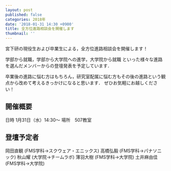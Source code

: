 ```yaml
---
layout: post
published: false
categories: 2018年
date: '2018-01-31 14:30 +0900'
title: 全方位進路相談会を開催します
thumbnail: ''
---
```

宮下研の現役生および卒業生による，全方位進路相談会を開催します！

学部から就職，学部から大学院への進学，大学院から就職
といった様々な進路を選んだメンバーからの登壇発表を予定しています．

卒業後の進路に悩む方はもちろん，研究室配属に悩む方もその後の進路という観点から改めて考えるきっかけになると思います．
ぜひお気軽にお越しください！

## 開催概要
日時	1月31日（水）14:30～
場所　507教室

## 登壇予定者
岡田直観 (FMS学科→スクウェア・エニックス)
高橋弘毅 (FMS学科→パナソニック)
秋山耀 (大学院→チームラボ)
薄羽大樹 (FMS学科→大学院)
土井麻由佳  (FMS学科→大学院)
